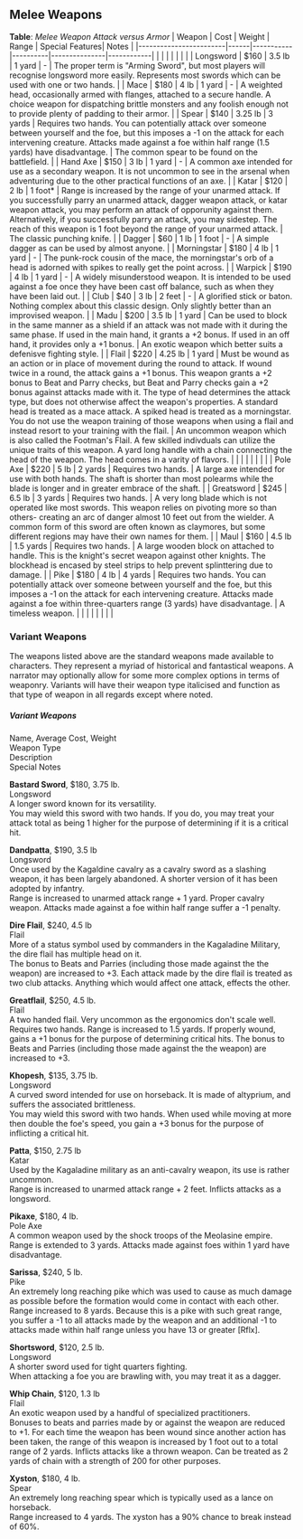 ## Melee Weapons

**Table**: *Melee Weapon Attack versus Armor*
| Weapon                 | Cost | Weight      | Range | Special Features| Notes |
|------------------------|------|-----------|----------|---------------|------------|
|                        |      |           |          |            |  |
| Longsword              | $160 | 3.5 lb | 1 yard | - | The proper term is "Arming Sword", but most players will recognise longsword more easily. Represents most swords which can be used with one or two hands. |
| Mace                   | $180 | 4 lb | 1 yard   | - | A weighted head, occasionally armed with flanges, attached to a secure handle. A choice weapon for dispatching brittle monsters and any foolish enough not to provide plenty of padding to their armor. |
| Spear                  | $140 | 3.25 lb | 3 yards   | Requires two hands. You can potentially attack over someone between yourself and the foe, but this imposes a -1 on the attack for each intervening creature. Attacks made against a foe within half range (1.5 yards) have disadvantage. | The common spear to be found on the battlefield. |
| Hand Axe               | $150 | 3 lb | 1 yard   | - | A common axe intended for use as a secondary weapon. It is not uncommon to see in the arsenal when adventuring due to the other practical functions of an axe. |
| Katar                  | $120 | 2 lb | 1 foot*   | Range is increased by the range of your unarmed attack. If you successfully parry an unarmed attack, dagger weapon attack, or katar weapon attack, you may perform an attack of opporunity against them. Alternatively, if you successfully parry an attack, you may sidestep. The reach of this weapon is 1 foot beyond the range of your unarmed attack. | The classic punching knife. |
| Dagger                 | $60 | 1 lb | 1 foot   | - | A simple dagger as can be used by almost anyone.  |
| Morningstar            | $180 | 4 lb | 1 yard   | - | The punk-rock cousin of the mace, the morningstar's orb of a head is adorned with spikes to really get the point across. |
| Warpick                | $190 | 4 lb | 1 yard   | - | A widely misunderstood weapon. It is intended to be used against a foe once they have been cast off balance, such as when they have been laid out. |
| Club                | $40 | 3 lb | 2 feet   | - | A glorified stick or baton. Nothing complex about this classic design. Only slightly better than an improvised weapon. |
| Madu               | $200 | 3.5 lb | 1 yard   | Can be used to block in the same manner as a shield if an attack was not made with it during the same phase. If used in the main hand, it grants a +2 bonus. If used in an off hand, it provides only a +1 bonus. | An exotic weapon which better suits a defenisve fighting style. |
| Flail              | $220 | 4.25 lb | 1 yard   | Must be wound as an action or in place of movement during the round to attack. If wound twice in a round, the attack gains a +1 bonus. This weapon grants a +2 bonus to Beat and Parry checks, but Beat and Parry checks gain a +2 bonus against attacks made with it. The type of head determines the attack type, but does not otherwise affect the weapon's properties. A standard head is treated as a mace attack. A spiked head is treated as a morningstar. You do not use the weapon training of those weapons when using a flail and instead resort to your training with the flail. | An uncommon weapon which is also called the Footman's Flail. A few skilled indivduals can utilize the unique traits of this weapon. A yard long handle with a chain connecting the head of the weapon. The head comes in a varity of flavors. |
|                        |      |           |          |            |  |
| Pole Axe               | $220 | 5 lb | 2 yards   | Requires two hands. | A large axe intended for use with both hands. The shaft is shorter than most polearms while the blade is longer and in greater embrace of the shaft. |
| Greatsword             | $245 | 6.5 lb | 3 yards   | Requires two hands. | A very long blade which is not operated like most swords. This weapon relies on pivoting more so than others- creating an arc of danger almost 10 feet out from the wielder. A common form of this sword are often known as claymores, but some different regions may have their own names for them. |
| Maul                   | $160 | 4.5 lb | 1.5 yards   | Requires two hands. | A large wooden block on attached to handle. This is the knight's secret weapon against other knights. The blockhead is encased by steel strips to help prevent splinttering due to damage. |
| Pike                   | $180 | 4 lb | 4 yards   | Requires two hands. You can potentially attack over someone between yourself and the foe, but this imposes a -1 on the attack for each intervening creature. Attacks made against a foe within three-quarters range (3 yards) have disadvantage. | A timeless weapon. |
|                        |      |           |          |            |  |

### Variant Weapons
The weapons listed above are the standard weapons made available to characters. They represent a myriad of historical and fantastical weapons. A narrator may optionally allow for some more complex options in terms of weaponry. Variants will have their weapon type italicised and function as that type of weapon in all regards except where noted.

##### Variant Weapons
Name, Average Cost, Weight  
Weapon Type  
Description  
Special Notes

**Bastard Sword**, $180, 3.75 lb.  
Longsword  
A longer sword known for its versatility.  
You may wield this sword with two hands. If you do, you may treat your attack total as being 1 higher for the purpose of determining if it is a critical hit.

**Dandpatta**, $190, 3.5 lb  
Longsword  
Once used by the Kagaldine cavalry as a cavalry sword as a slashing weapon, it has been largely abandoned. A shorter version of it has been adopted by infantry.  
Range is increased to unarmed attack range + 1 yard. Proper cavalry weapon. Attacks made against a foe within half range suffer a -1 penalty.

**Dire Flail**, $240, 4.5 lb  
Flail  
More of a status symbol used by commanders in the Kagaladine Military, the dire flail has multiple head on it.  
The bonus to Beats and Parries (including those made against the the weapon) are increased to +3. Each attack made by the dire flail is treated as two club attacks. Anything which would affect one attack, effects the other.

**Greatflail**, $250, 4.5 lb.  
Flail  
A two handed flail. Very uncommon as the ergonomics don't scale well.  
Requires two hands. Range is increased to 1.5 yards. If properly wound, gains a +1 bonus for the purpose of determining critical hits. The bonus to Beats and Parries (including those made against the the weapon) are increased to +3.

**Khopesh**, $135, 3.75 lb.  
Longsword  
A curved sword intended for use on horseback. It is made of altyprium, and suffers the associated brittleness.  
You may wield this sword with two hands. When used while moving at more then double the foe's speed, you gain a +3 bonus for the purpose of inflicting a critical hit.

**Patta**, $150, 2.75 lb  
Katar  
Used by the Kagaladine military as an anti-cavalry weapon, its use is rather uncommon.  
Range is increased to unarmed attack range + 2 feet. Inflicts attacks as a longsword.

**Pikaxe**, $180, 4 lb.  
Pole Axe  
A common weapon used by the shock troops of the Meolasine empire.  
Range is extended to 3 yards. Attacks made against foes within 1 yard have disadvantage.

**Sarissa**, $240, 5 lb.  
Pike  
An extremely long reaching pike which was used to cause as much damage as possible before the formation would come in contact with each other.  
Range increased to 8 yards. Because this is a pike with such great range, you suffer a -1 to all attacks made by the weapon and an additional -1 to attacks made within half range unless you have 13 or greater [Rflx].

**Shortsword**, $120, 2.5 lb.  
Longsword  
A shorter sword used for tight quarters fighting.  
When attacking a foe you are brawling with, you may treat it as a dagger.

**Whip Chain**, $120, 1.3 lb  
Flail  
An exotic weapon used by a handful of specialized practitioners.  
Bonuses to beats and parries made by or against the weapon are reduced to +1. For each time the weapon has been wound since another action has been taken, the range of this weapon is increased by 1 foot out to a total range of 2 yards. Inflicts attacks like a thrown weapon. Can be treated as 2 yards of chain with a strength of 200 for other purposes.

**Xyston**, $180, 4 lb.  
Spear  
An extremely long reaching spear which is typically used as a lance on horseback.  
Range increased to 4 yards. The xyston has a 90% chance to break instead of 60%.
